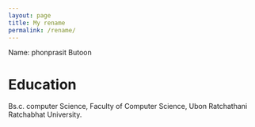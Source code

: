 ```yaml
---
layout: page
title: My rename
permalink: /rename/
---
```


 Name: phonprasit Butoon
 
 # Education
 Bs.c. computer Science, Faculty of Computer Science, Ubon Ratchathani Ratchabhat University.
